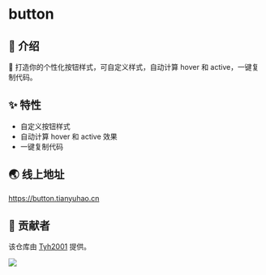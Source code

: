 # button

## 🤟 介绍

🍭 打造你的个性化按钮样式，可自定义样式，自动计算 hover 和 active，一键复制代码。

## ✨ 特性

- 自定义按钮样式
- 自动计算 hover 和 active 效果
- 一键复制代码

## 🌏 线上地址

https://button.tianyuhao.cn

## 🙏 贡献者

该仓库由 [Tyh2001](https://github.com/Tyh2001) 提供。

![](https://tianyuhao.cn/images/auto/weixin.png)
